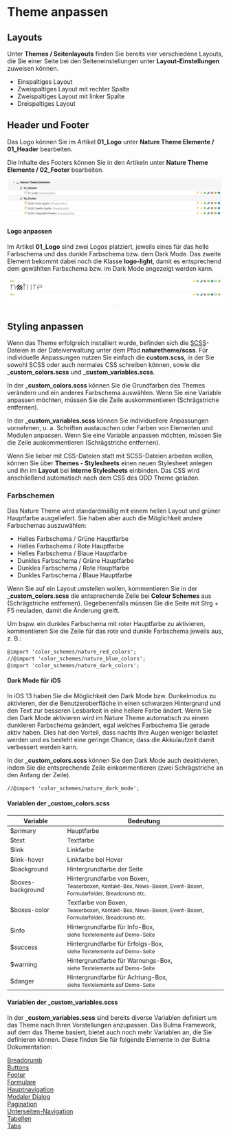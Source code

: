 # Theme anpassen

## Layouts

Unter **Themes / Seitenlayouts** finden Sie bereits vier verschiedene Layouts, die Sie einer Seite bei den Seiteneinstellungen unter **Layout-Einstellungen** zuweisen können.

* Einspaltiges Layout
* Zweispaltiges Layout mit rechter Spalte
* Zweispaltiges Layout mit linker Spalte
* Dreispaltiges Layout

## Header und Footer

Das Logo können Sie im Artikel **01_Logo** unter **Nature Theme Elemente / 01_Header** bearbeiten.

Die Inhalte des Footers können Sie in den Artikeln unter **Nature Theme Elemente / 02_Footer** bearbeiten.

![](../_images/nature-theme/einrichtung/nature_elemente_fuer_inserttag.png)

#### Logo anpassen

Im Artikel **01_Logo** sind zwei Logos platziert, jeweils eines für das helle Farbschema und das dunkle Farbschema bzw. dem Dark Mode. Das zweite Element bekommt dabei noch die Klasse **logo-light**, damit es entsprechend dem gewählten Farbschema bzw. im Dark Mode angezeigt werden kann. 

![](../_images/nature-theme/elemente/logo_artikel.png)

## Styling anpassen

Wenn das Theme erfolgreich installiert wurde, befinden sich die [SCSS](https://sass-lang.com/documentation/file.SASS_REFERENCE.html)-Dateien in der Dateiverwaltung unter dem Pfad **naturetheme/scss**. Für individuelle Anpassungen nutzen Sie einfach die **custom.scss**, in der Sie sowohl SCSS oder auch normales CSS schreiben können, sowie die **\_custom\_colors.scss** und **\_custom\_variables.scss**.

In der **\_custom\_colors.scss** können Sie die Grundfarben des Themes verändern und ein anderes Farbschema auswählen. Wenn Sie eine Variable anpassen möchten, müssen Sie die Zeile auskommentieren (Schrägstriche entfernen).

In der **\_custom\_variables.scss** können Sie individuellere Anpassungen vornehmen, u. a. Schriften austauschen oder Farben von Elementen und Modulen anpassen. Wenn Sie eine Variable anpassen möchten, müssen Sie die Zeile auskommentieren (Schrägstriche entfernen).

Wenn Sie lieber mit CSS-Dateien statt mit SCSS-Dateien arbeiten wollen, können Sie über **Themes - Stylesheets** einen neuen Stylesheet anlegen und ihn im **Layout** bei **Interne Stylesheets** einbinden. Das CSS wird anschließend automatisch nach dem CSS des ODD Theme geladen.

### Farbschemen

Das Nature Theme wird standardmäßig mit einem hellen Layout und grüner Hauptfarbe ausgeliefert. Sie haben aber auch die Möglichkeit andere Farbschemas auszuwählen:

- Helles Farbschema / Grüne Hauptfarbe
- Helles Farbschema / Rote Hauptfarbe
- Helles Farbschema / Blaue Hauptfarbe
- Dunkles Farbschema / Grüne Hauptfarbe
- Dunkles Farbschema / Rote Hauptfarbe
- Dunkles Farbschema / Blaue Hauptfarbe

Wenn Sie auf ein Layout umstellen wollen, kommentieren Sie in der **\_custom\_colors.scss** die entsprechende Zeile bei **Colour Schemes** aus \(Schrägstriche entfernen\). Gegebenenfalls müssen Sie die Seite mit Strg + F5 neuladen, damit die Änderung greift.

Um bspw. ein dunkles Farbschema mit roter Hauptfarbe zu aktivieren, kommentieren Sie die Zeile für das rote und dunkle Farbschema jeweils aus, z. B.:

```
@import 'color_schemes/nature_red_colors';
//@import 'color_schemes/nature_blue_colors';
@import 'color_schemes/nature_dark_colors';
```

#### Dark Mode für iOS

In iOS 13 haben Sie die Möglichkeit den Dark Mode bzw. Dunkelmodus zu aktivieren, der die Benutzeroberfläche in einen schwarzen Hintergrund und den Text zur besseren Lesbarkeit in eine hellere Farbe ändert. Wenn Sie den Dark Mode aktivieren wird im Nature Theme automatisch zu einem dunkleren Farbschema geändert, egal welches Farbschema Sie gerade aktiv haben. Dies hat den Vorteil, dass nachts Ihre Augen weniger belastet werden und es besteht eine geringe Chance, dass die Akkulaufzeit damit verbessert werden kann.

In der **\_custom\_colors.scss** können Sie den Dark Mode auch deaktivieren, indem Sie die entsprechende Zeile einkommentieren (zwei Schrägstriche an den Anfang der Zeile).

```
//@import 'color_schemes/nature_dark_mode';
```

#### Variablen der \_custom\_colors.scss

| Variable | Bedeutung |
| ------------- | ------------- |
| $primary | Hauptfarbe |
| $text | Textfarbe |
| $link | Linkfarbe |
| $link-hover | Linkfarbe bei Hover |
| $background | Hintergrundfarbe der Seite |
| $boxes-background | Hintergrundfarbe von Boxen,<br><span style="font-size:12px;">Teaserboxen, Kontakt-Box, News-Boxen, Event-Boxen, Formularfelder, Breadcrumb etc.</span> |
| $boxes-color | Textfarbe von Boxen,<br><span style="font-size:12px;">Teaserboxen, Kontakt-Box, News-Boxen, Event-Boxen, Formularfelder, Breadcrumb etc.</span> |
| $info | Hintergrundfarbe für Info-Box,<br><span style="font-size:12px;">siehe Textelemente auf Demo-Seite</span> |
| $success | Hintergrundfarbe für Erfolgs-Box,<br><span style="font-size:12px;">siehe Textelemente auf Demo-Seite</span> |
| $warning | Hintergrundfarbe für Warnungs-Box,<br><span style="font-size:12px;">siehe Textelemente auf Demo-Seite</span> |
| $danger | Hintergrundfarbe für Achtung-Box,<br><span style="font-size:12px;">siehe Textelemente auf Demo-Seite</span> |

#### Variablen der \_custom\_variables.scss

In der **\_custom\_variables.scss** sind bereits diverse Variablen definiert um das Theme nach Ihren Vorstellungen anzupassen. Das Bulma Framework, auf dem das Theme basiert, bietet auch noch mehr Variablen an, die Sie definieren können. Diese finden Sie für folgende Elemente in der Bulma Dokumentation:

[Breadcrumb](https://bulma.io/documentation/components/breadcrumb/#variables)  
[Buttons](https://bulma.io/documentation/elements/button/#variables)  
[Footer](https://bulma.io/documentation/layout/footer/#variables)  
[Formulare](https://bulma.io/documentation/form/input/#variables)  
[Hauptnavigation](https://bulma.io/documentation/components/navbar/#variables)  
[Modaler Dialog](https://bulma.io/documentation/components/modal/#variables)  
[Pagination](https://bulma.io/documentation/components/pagination/#variables)  
[Unterseiten-Navigation](https://bulma.io/documentation/components/menu/#variables)  
[Tabellen](https://bulma.io/documentation/elements/table/#variables)  
[Tabs](https://bulma.io/documentation/components/tabs/#variables)  
